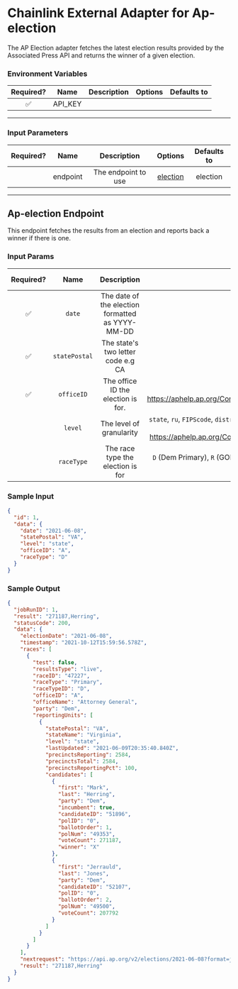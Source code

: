 # Chainlink External Adapter for Ap-election

The AP Election adapter fetches the latest election results provided by the Associated Press API and returns the winner of a given election.

### Environment Variables

| Required? |  Name   | Description | Options | Defaults to |
| :-------: | :-----: | :---------: | :-----: | :---------: |
|    ✅     | API_KEY |             |         |             |

---

### Input Parameters

| Required? |   Name   |     Description     |              Options              | Defaults to |
| :-------: | :------: | :-----------------: | :-------------------------------: | :---------: |
|           | endpoint | The endpoint to use | [election](#Ap-election-Endpoint) |  election   |

---

## Ap-election Endpoint

This endpoint fetches the results from an election and reports back a winner if there is one.

### Input Params

| Required? |     Name      |                   Description                    |                                                                                      Options                                                                                      | Defaults to |
| :-------: | :-----------: | :----------------------------------------------: | :-------------------------------------------------------------------------------------------------------------------------------------------------------------------------------: | :---------: |
|    ✅     |    `date`     | The date of the election formatted as YYYY-MM-DD |                                                                                                                                                                                   |             |
|    ✅     | `statePostal` |        The state's two letter code e.g CA        |                                                                                                                                                                                   |             |
|    ✅     |  `officeID`   |        The office ID the election is for.        |                                     List can be found here https://aphelp.ap.org/Content/SupportDocs/Elections/API/#t=Office_ID_Examples.htm                                      |             |
|           |    `level`    |             The level of granularity             | `state`, `ru`, `FIPScode`, `district`. More informaton on what these represent can be found here https://aphelp.ap.org/Content/SupportDocs/Elections/API/#t=Elections_Request.htm |   `state`   |
|           |  `raceType`   |        The race type the election is for         |                         `D` (Dem Primary), `R` (GOP Primary), `G` (General), `E` (Dem Caucus), `S` (GOP Caucus), `X` (Open Primary or special use cases)                          |     `D`     |

### Sample Input

```json
{
  "id": 1,
  "data": {
    "date": "2021-06-08",
    "statePostal": "VA",
    "level": "state",
    "officeID": "A",
    "raceType": "D"
  }
}
```

### Sample Output

```json
{
  "jobRunID": 1,
  "result": "271187,Herring",
  "statusCode": 200,
  "data": {
    "electionDate": "2021-06-08",
    "timestamp": "2021-10-12T15:59:56.578Z",
    "races": [
      {
        "test": false,
        "resultsType": "live",
        "raceID": "47227",
        "raceType": "Primary",
        "raceTypeID": "D",
        "officeID": "A",
        "officeName": "Attorney General",
        "party": "Dem",
        "reportingUnits": [
          {
            "statePostal": "VA",
            "stateName": "Virginia",
            "level": "state",
            "lastUpdated": "2021-06-09T20:35:40.840Z",
            "precinctsReporting": 2584,
            "precinctsTotal": 2584,
            "precinctsReportingPct": 100,
            "candidates": [
              {
                "first": "Mark",
                "last": "Herring",
                "party": "Dem",
                "incumbent": true,
                "candidateID": "51896",
                "polID": "0",
                "ballotOrder": 1,
                "polNum": "49353",
                "voteCount": 271187,
                "winner": "X"
              },
              {
                "first": "Jerrauld",
                "last": "Jones",
                "party": "Dem",
                "candidateID": "52107",
                "polID": "0",
                "ballotOrder": 2,
                "polNum": "49500",
                "voteCount": 207792
              }
            ]
          }
        ]
      }
    ],
    "nextrequest": "https://api.ap.org/v2/elections/2021-06-08?format=json&level=state&officeid=A&racetypeid=D&resultstype=l&statepostal=VA&winner=X&minDateTime=2021-06-09T20%3a35%3a40.840Z",
    "result": "271187,Herring"
  }
}
```
